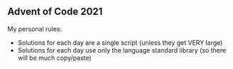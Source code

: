 ## Advent of Code 2021

My personal rules:

* Solutions for each day are a single script (unless they get VERY large)
* Solutions for each day use only the language standard library (so there will be much copy/paste)
